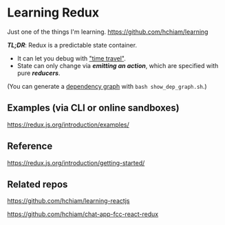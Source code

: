 # Learning Redux

Just one of the things I'm learning. <https://github.com/hchiam/learning>

**_TL;DR_**: Redux is a predictable state container.

* It can let you debug with ["time travel"](https://github.com/reduxjs/redux-devtools).
* State can only change via **_emitting an action_**, which are specified with pure **_reducers_**.

(You can generate a [dependency graph](https://github.com/hchiam/learning-dependency-cruiser) with `bash show_dep_graph.sh`.)

## Examples (via CLI or online sandboxes)

<https://redux.js.org/introduction/examples/>

## Reference

<https://redux.js.org/introduction/getting-started/>

## Related repos

<https://github.com/hchiam/learning-reactjs>

<https://github.com/hchiam/chat-app-fcc-react-redux>
